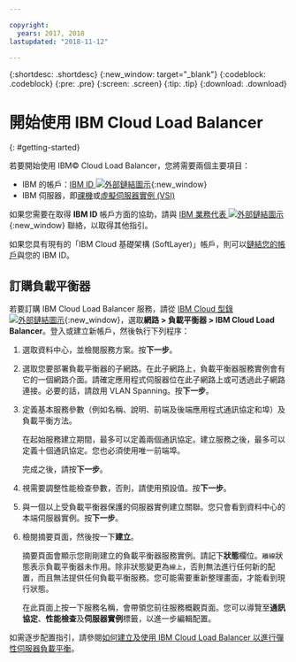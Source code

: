 ```yaml
---

copyright:
  years: 2017, 2018
lastupdated: "2018-11-12"

---
```


{:shortdesc: .shortdesc}
{:new_window: target="_blank"}
{:codeblock: .codeblock}
{:pre: .pre}
{:screen: .screen}
{:tip: .tip}
{:download: .download}


# 開始使用 IBM Cloud Load Balancer
{: #getting-started}

若要開始使用 IBM© Cloud Load Balancer，您將需要兩個主要項目：

* IBM 的帳戶：[IBM ID ![外部鏈結圖示](../../icons/launch-glyph.svg "外部鏈結圖示")](https://www.ibm.com/account/us-en/signup/register.html){:new_window}
* IBM 伺服器，即[祼機](/docs/bare-metal?topic=bare-metal-about)或[虛擬伺服器實例 (VSI)](/docs/vsi-is?topic=virtual-servers-is-gettingstartedvsigen#gettingstartedvsigen)

如果您需要在取得 **IBM ID** 帳戶方面的協助，請與 [IBM 業務代表 ![外部鏈結圖示](../../icons/launch-glyph.svg "外部鏈結圖示")](https://www.ibm.com/cloud-computing/bluemix/contact-us){:new_window} 聯絡，以取得其他指引。

如果您具有現有的「IBM Cloud 基礎架構 (SoftLayer)」帳戶，則可以[鏈結您的帳戶](/docs/account?topic=account-unifyingaccounts)與您的 IBM ID。

## 訂購負載平衡器

若要訂購 IBM Cloud Load Balancer 服務，請從 [IBM Cloud 型錄  ![外部鏈結圖示](../../icons/launch-glyph.svg "外部鏈結圖示")](https://console.bluemix.net/catalog/infrastructure/load-balancer-group){:new_window}，選取**網路 > 負載平衡器 > IBM Cloud Load Balancer**。登入或建立新帳戶，然後執行下列程序：

1. 選取資料中心，並檢閱服務方案。按**下一步**。
2. 選取您要部署負載平衡器的子網路。在此子網路上，負載平衡器服務實例會有它的一個網路介面。請確定應用程式伺服器位在此子網路上或可透過此子網路連接。必要的話，請啟用 VLAN Spanning。按**下一步**。
3. 定義基本服務參數（例如名稱、說明、前端及後端應用程式通訊協定和埠）及負載平衡方法。

	在起始服務建立期間，最多可以定義兩個通訊協定。建立服務之後，最多可以定義十個通訊協定。您也必須使用唯一前端埠。

	完成之後，請按**下一步**。

4. 視需要調整性能檢查參數，否則，請使用預設值。按**下一步**。
5. 與一個以上受負載平衡器保護的伺服器實例建立關聯。您只會看到資料中心的本端伺服器實例。按**下一步**。
6. 檢閱摘要頁面，然後按一下**建立**。

	摘要頁面會顯示您剛剛建立的負載平衡器服務實例。請記下**狀態**欄位。`離線`狀態表示負載平衡器未作用。除非狀態變更為`線上`，否則無法進行任何新的配置，而且無法提供任何負載平衡服務。您可能需要重新整理畫面，才能看到現行狀態。

	在此頁面上按一下服務名稱，會帶領您前往服務概觀頁面。您可以導覽至**通訊協定**、**性能檢查**及**伺服器實例**標籤，以進一步編輯配置。

如需逐步配置指引，請參閱[如何建立及使用 IBM Cloud Load Balancer 以進行彈性伺服器負載平衡](/docs/infrastructure/loadbalancer-service?topic=loadbalancer-service-creating-and-using-an-ibm-cloud-load-balancer-for-elastic-server-load-balancing)。
